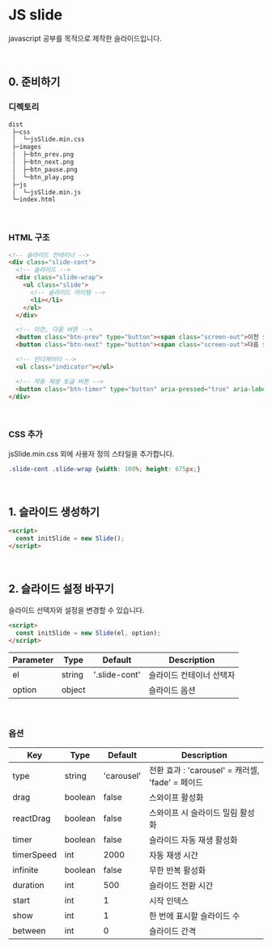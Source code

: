 # JS slide

javascript 공부를 목적으로 제작한 슬라이드입니다.

<br>

## 0. 준비하기

### 디렉토리

```bash
dist
 ├─css
 │  └─jsSlide.min.css
 ├─images
 │  ├─btn_prev.png
 │  ├─btn_next.png
 │  ├─btn_pause.png
 │  └─btn_play.png
 ├─js
 │  └─jsSlide.min.js
 └─index.html
```

<br>

### HTML 구조
```html
<!-- 슬라이드 컨테이너 -->
<div class="slide-cont">
  <!-- 슬라이드 -->
  <div class="slide-wrap">
    <ul class="slide">
      <!-- 슬라이드 아이템 -->
      <li></li>
    </ul>
  </div>

  <!-- 이전, 다음 버튼 -->
  <button class="btn-prev" type="button"><span class="screen-out">이전 슬라이드</span></button>
  <button class="btn-next" type="button"><span class="screen-out">다음 슬라이드</span></button>

  <!-- 인디케이터 -->
  <ul class="indicator"></ul>

  <!-- 자동 재생 토글 버튼 -->
  <button class="btn-timer" type="button" aria-pressed="true" aria-label="자동 재생 일시 정지"></button>
</div>
```

<br>

### CSS 추가
jsSlide.min.css 외에 사용자 정의 스타일을 추가합니다.
```css
.slide-cont .slide-wrap {width: 100%; height: 675px;}
```

<br>

## 1. 슬라이드 생성하기
```html
<script>
  const initSlide = new Slide();
</script>
```

<br>

## 2. 슬라이드 설정 바꾸기

슬라이드 선택자와 설정을 변경할 수 있습니다.

```html
<script>
  const initSlide = new Slide(el, option);
</script>
```

Parameter | Type | Default | Description
---- | ---- | ---- | ----
el | string  | '.slide-cont' | 슬라이드 컨테이너 선택자
option | object |   | 슬라이드 옵션

<br>

### 옵션

Key | Type | Default | Description
---- | ---- | ---- | ----
type | string | 'carousel' | 전환 효과 : 'carousel' = 캐러셀, 'fade' = 페이드
drag | boolean | false | 스와이프 활성화
reactDrag | boolean | false | 스와이프 시 슬라이드 밀림 활성화
timer | boolean | false | 슬라이드 자동 재생 활성화
timerSpeed | int | 2000 | 자동 재생 시간
infinite | boolean | false | 무한 반복 활성화
duration | int | 500 | 슬라이드 전환 시간
start | int | 1 | 시작 인덱스
show | int | 1 | 한 번에 표시할 슬라이드 수
between | int | 0 | 슬라이드 간격

